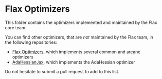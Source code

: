 # Flax Optimizers

This folder contains the optimizers implemented and maintained by the Flax core team.

You can find other optimizers, that are *not* maintained by the Flax team, in the following repositories:

* [Flax Optimizers](https://github.com/nestordemeure/flaxOptimizers), which implements several common and arcane optimizers
* [AdaHessianJax](https://github.com/nestordemeure/AdaHessianJax), which implements the AdaHessian optimizer

Do not hesitate to submit a pull request to add to this list.
